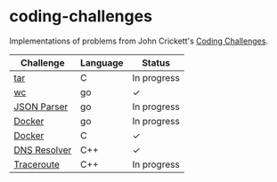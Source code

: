 # coding-challenges

Implementations of problems from John Crickett's [Coding Challenges](https://codingchallenges.fyi/challenges/intro).

| Challenge                                | Language | Status      |
| ---------------------------------------- | -------- | ----------- |
| [tar](./tar/README.md)                   | C        | In progress |
| [wc](./wc/README.md)                     | go       | ✓           |
| [JSON Parser](./json-parser/README.md)   | go       | In progress |
| [Docker](./docker/go/README.md)          | go       | In progress |
| [Docker](./docker/c/README.md)           | C        | ✓           |
| [DNS Resolver](./dns-resolver/README.md) | C++      | ✓           |
| [Traceroute](./traceroute/README.md)     | C++      | In progress |
